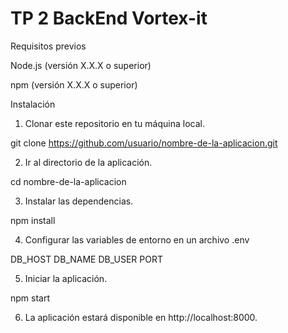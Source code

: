 # TP 2 BackEnd Vortex-it

Requisitos previos

Node.js (versión X.X.X o superior)

npm (versión X.X.X o superior)

Instalación

1. Clonar este repositorio en tu máquina local.

git clone https://github.com/usuario/nombre-de-la-aplicacion.git

2. Ir al directorio de la aplicación.

cd nombre-de-la-aplicacion

3. Instalar las dependencias.

npm install

4. Configurar las variables de entorno en un archivo .env

DB_HOST
DB_NAME
DB_USER
PORT

5. Iniciar la aplicación.

npm start

6. La aplicación estará disponible en http://localhost:8000.
